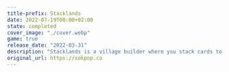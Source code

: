 ```yaml
---
title-prefix: Stacklands
date: 2022-07-19T00:00+02:00
state: completed
cover_image: "./cover.webp"
game: true
release_date: "2022-03-31"
description: "Stacklands is a village builder where you stack cards to collect food, build structures, and fight creatures.\nFor example, dragging a 'Villager' card on top of a 'Berry Bush' card will spawn 'Berry' cards which the villagers can eat to survive!\nSell Cards \U0001F4B0\nYou can also sell cards to get coins which you can then use to buy Card Packs. Packs contains multiple cards that you can use to expand your village. Every pack has a focus such as Cooking, Farming or Building.\nAt the end of every Moon you'll need to feed all your villagers - so make sure you have enough food, or your villagers will starve! \U0001F480\nFeatures \U0001F525\n\U0001F0CF 100+ Cards to collect\n\U0001F4A1 25+ Ideas to find\n✅ 50+ Quests to complete\n\U0001F4E6 7 different Card Packs to buy\n\U0001F552 3-5 hours of playtime\nCombat \U0001F5E1️\nA Villager bumping into an evil creature will engage in an automatic battle. Fight Goblins, Bears, Rats and more! Improve your Villager's combat abilities by giving them weapons or by making them team up against enemies.\nFind Ideas \U0001F9E0\nExpand your knowledge by finding Idea Cards. An Idea Card will tell you how to create new cards, for example: stack 2 Wood, 1 Stone and 1 Villager to build a House."
original_url: https://sokpop.co
---
```

